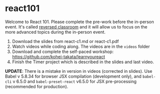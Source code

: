 # react101

Welcome to React 101. Please complete the pre-work before the in-person event. It's called [reversed classroom](https://en.wikipedia.org/wiki/Flipped_classroom) and it will allow us to focus on the more advanced topics during the in-person event.

1. Download the slides from react-c1.md or react-c1.pdf
2. Watch videos while coding along. The videos are in the `videos` folder
3. Download and complete the self-paced workshop: https://github.com/kohei-takata/learnyoureact
4. Finish the Timer project which is described in the slides and last video.


**UPDATE**: There is a mistake in version in videos (corrected in slides). Use Babel v 5.8.34 for browser JSX compilation (development only), and `babel-cli` v 6.5.0 and `babel-preset-react` v6.5.0 for JSX pre-processing (recommended for production).

